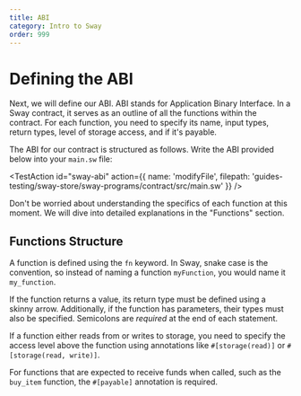 ```yaml
---
title: ABI
category: Intro to Sway
order: 999
---
```



# Defining the ABI

Next, we will define our ABI. ABI stands for Application Binary Interface. In a Sway contract, it serves as an outline of all the functions within the contract. For each function, you need to specify its name, input types, return types, level of storage access, and if it's payable.

The ABI for our contract is structured as follows. Write the ABI provided below into your `main.sw` file:

<TestAction
id="sway-abi"
action={{
  name: 'modifyFile',
  filepath: 'guides-testing/sway-store/sway-programs/contract/src/main.sw'
}}
/>

<CodeImport
  file="../../examples/intro-to-sway/sway-store/sway-programs/contract/src/main.sw"
  comment="abi"
  commentType="//"
  lang="sway"
/>

Don't be worried about understanding the specifics of each function at this moment. We will dive into detailed explanations in the "Functions" section.

## Functions Structure

A function is defined using the `fn` keyword. In Sway, snake case is the convention, so instead of naming a function `myFunction`, you would name it `my_function`.

If the function returns a value, its return type must be defined using a skinny arrow. Additionally, if the function has parameters, their types must also be specified. Semicolons are *required* at the end of each statement.

If a function either reads from or writes to storage, you need to specify the access level above the function using annotations like `#[storage(read)]` or `#[storage(read, write)]`.

For functions that are expected to receive funds when called, such as the `buy_item` function, the `#[payable]` annotation is required.
